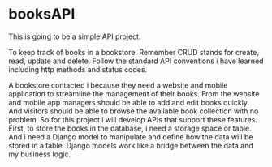 # booksAPI
This is going to be a simple API project.

To keep track of books in a bookstore. 
Remember CRUD stands for create, read, update and delete.
Follow the standard API conventions i have learned including http methods and status codes. 

A bookstore contacted i because they need a website and mobile application to streamline the management of their books. 
From the website and mobile app managers should be able to add and edit books quickly.
And visitors should be able to browse the available book collection with no problem.
So for this project i will develop APIs that support these features. 
First, to store the books in the database, i need a storage space or table. 
And i need a Django model to manipulate and define how the data will be stored in a table. 
Django models work like a bridge between the data and my business logic. 
